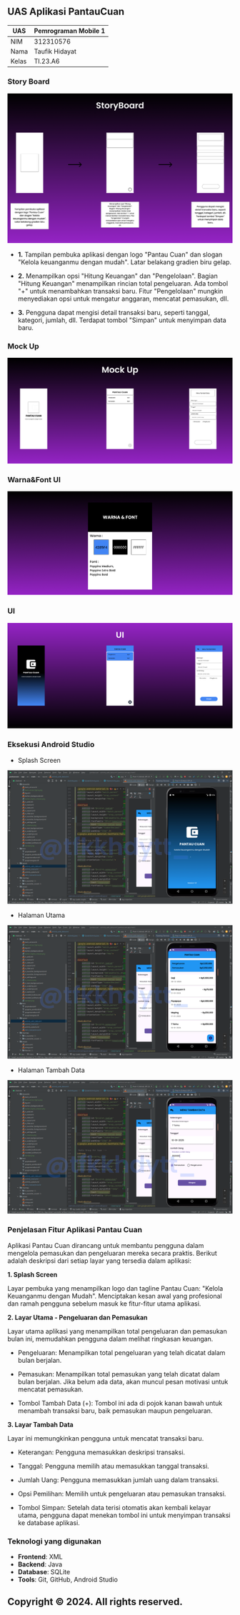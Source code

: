 ## UAS Aplikasi PantauCuan 
| UAS  |  Pemrograman Mobile 1  
|-------|---------
| NIM   | 312310576
| Nama  | Taufik Hidayat
| Kelas | TI.23.A6

### Story Board
![gambar](ss/ss6.png)

- **1.** Tampilan pembuka aplikasi dengan logo "Pantau Cuan" dan slogan "Kelola keuanganmu dengan mudah". Latar belakang gradien biru gelap.

- **2.** Menampilkan opsi "Hitung Keuangan" dan "Pengelolaan". Bagian "Hitung Keuangan" menampilkan rincian total pengeluaran. Ada tombol "+" untuk menambahkan transaksi baru. Fitur "Pengelolaan" mungkin menyediakan opsi untuk mengatur anggaran, mencatat pemasukan, dll.

- **3.** Pengguna dapat mengisi detail transaksi baru, seperti tanggal, kategori, jumlah, dll.
Terdapat tombol "Simpan" untuk menyimpan data baru.

### Mock Up
![gambar](ss/ss7.png)


### Warna&Font UI
![gambar](ss/ss8.png)

### UI
![gambar](ss/ss9.png)

### Eksekusi Android Studio

- Splash Screen

![gambar](ss/Frame3.png)

- Halaman Utama

![gambar](ss/Frame4.png)

- Halaman Tambah Data

![gambar](ss/Frame5.png)

### Penjelasan Fitur Aplikasi Pantau Cuan

Aplikasi Pantau Cuan dirancang untuk membantu pengguna dalam mengelola pemasukan dan pengeluaran mereka secara praktis. Berikut adalah deskripsi dari setiap layar yang tersedia dalam aplikasi:

**1. Splash Screen**

Layar pembuka yang menampilkan logo dan tagline Pantau Cuan: "Kelola Keuanganmu dengan Mudah".
Menciptakan kesan awal yang profesional dan ramah pengguna sebelum masuk ke fitur-fitur utama aplikasi.

**2. Layar Utama - Pengeluaran dan Pemasukan**

Layar utama aplikasi yang menampilkan total pengeluaran dan pemasukan bulan ini, memudahkan pengguna dalam melihat ringkasan keuangan.

- Pengeluaran: Menampilkan total pengeluaran yang telah dicatat dalam bulan berjalan.

- Pemasukan: Menampilkan total pemasukan yang telah dicatat dalam bulan berjalan. Jika belum ada data, akan muncul pesan motivasi untuk mencatat pemasukan.

- Tombol Tambah Data (+): Tombol ini ada di pojok kanan bawah untuk menambah transaksi baru, baik pemasukan maupun pengeluaran.

**3. Layar Tambah Data**

Layar ini memungkinkan pengguna untuk mencatat transaksi baru.

- Keterangan: Pengguna memasukkan deskripsi transaksi.

- Tanggal: Pengguna memilih atau memasukkan tanggal transaksi.

- Jumlah Uang: Pengguna memasukkan jumlah uang dalam transaksi.

- Opsi Pemilihan: Memilih untuk pengeluaran atau pemasukan transaksi.

- Tombol Simpan: Setelah data terisi otomatis akan kembali kelayar utama, pengguna dapat menekan tombol ini untuk menyimpan transaksi ke database aplikasi.

 ### Teknologi yang digunakan

- **Frontend**: XML
- **Backend**: Java
- **Database**: SQLite
- **Tools**: Git, GitHub, Android Studio



## Copyright © 2024. All rights reserved.

